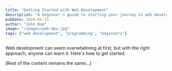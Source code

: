 ```yaml
---
title: "Getting Started with Web Development"
description: "A beginner's guide to starting your journey in web development"
pubDate: 2024-01-15
author: "John Doe"
image: "/images/web-dev.jpg"
tags: ["web development", "programming", "beginners"]
---
```


Web development can seem overwhelming at first, but with the right approach, anyone can learn it. Here's how to get started.

[Rest of the content remains the same...]